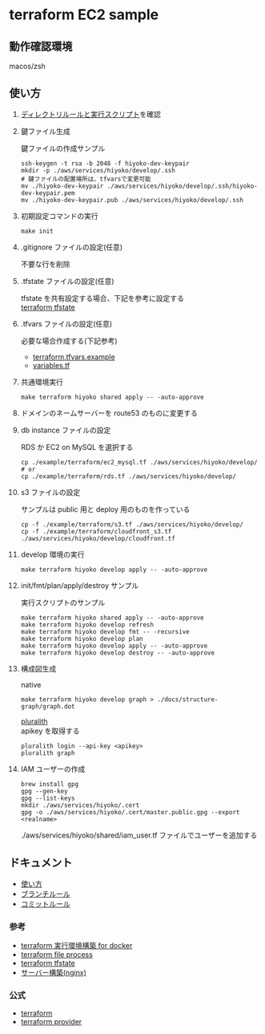 # terraform EC2 sample

<!--
TODO narikawa ローカル、git actions の terraform のバージョン統一方法（github のビルド用のフローが必要？）
TODO narikawa plan apply の運用についての考えをまとめる(varsやtfstateやkeypairの管理方法)
-->

## 動作確認環境

macos/zsh

## 使い方

1. [ディレクトリルールと実行スクリプト](./docs/rule.md)を確認
2. 鍵ファイル生成

   鍵ファイルの作成サンプル

   ```shell
   ssh-keygen -t rsa -b 2048 -f hiyoko-dev-keypair
   mkdir -p ./aws/services/hiyoko/develop/.ssh
   # 鍵ファイルの配置場所は、tfvarsで変更可能
   mv ./hiyoko-dev-keypair ./aws/services/hiyoko/develop/.ssh/hiyoko-dev-keypair.pem
   mv ./hiyoko-dev-keypair.pub ./aws/services/hiyoko/develop/.ssh
   ```

3. 初期設定コマンドの実行

   ```shell
   make init
   ```

4. .gitignore ファイルの設定(任意)

   不要な行を削除

5. .tfstate ファイルの設定(任意)

   tfstate を共有設定する場合、下記を参考に設定する  
   [terraform tfstate](./docs/terraform/tfstate.md)

6. .tfvars ファイルの設定(任意)

   必要な場合作成する(下記参考)

   - [terraform.tfvars.example](./aws/services/hiyoko/develop/terraform.tfvars.example)
   - [variables.tf](./aws/services/hiyoko/develop/variables.tf)

7. 共通環境実行

   ```shell
   make terraform hiyoko shared apply -- -auto-approve
   ```

8. ドメインのネームサーバーを route53 のものに変更する

9. db instance ファイルの設定

   RDS か EC2 on MySQL を選択する

   ```shell
   cp ./example/terraform/ec2_mysql.tf ./aws/services/hiyoko/develop/
   # or
   cp ./example/terraform/rds.tf ./aws/services/hiyoko/develop/
   ```

10. s3 ファイルの設定

    サンプルは public 用と deploy 用のものを作っている

    ```shell
    cp -f ./example/terraform/s3.tf ./aws/services/hiyoko/develop/
    cp -f ./example/terraform/cloudfront_s3.tf ./aws/services/hiyoko/develop/cloudfront.tf
    ```

11. develop 環境の実行

    ```shell
    make terraform hiyoko develop apply -- -auto-approve
    ```

12. init/fmt/plan/apply/destroy サンプル

    実行スクリプトのサンプル

    ```shell
    make terraform hiyoko shared apply -- -auto-approve
    make terraform hiyoko develop refresh
    make terraform hiyoko develop fmt -- -recursive
    make terraform hiyoko develop plan
    make terraform hiyoko develop apply -- -auto-approve
    make terraform hiyoko develop destroy -- -auto-approve
    ```

13. 構成図生成

    native

    ```shell
    make terraform hiyoko develop graph > ./docs/structure-graph/graph.dot
    ```

    [pluralith](https://app.pluralith.com)  
     apikey を取得する

    ```shell
    pluralith login --api-key <apikey>
    pluralith graph
    ```

14. IAM ユーザーの作成

    ```shell
    brew install gpg
    gpg --gen-key
    gpg --list-keys
    mkdir ./aws/services/hiyoko/.cert
    gpg -o ./aws/services/hiyoko/.cert/master.public.gpg --export <realname>
    ```

    ./aws/services/hiyoko/shared/iam_user.tf ファイルでユーザーを追加する

## ドキュメント

- [使い方](./docs/rule.md)
- [ブランチルール](./docs/git/branch.md)
- [コミットルール](./docs/git/commit.md)

### 参考

- [terraform 実行環境構築 for docker](./docs/terraform/docker.md)
- [terraform file process](./docs/terraform/process.md)
- [terraform tfstate](./docs/terraform/tfstate.md)
- [サーバー構築(nginx)](./docs/server/nginx.md)

### 公式

- [terraform](https://developer.hashicorp.com/terraform)
- [terraform provider](https://registry.terraform.io/browse/providers)
